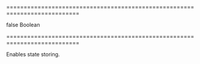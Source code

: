 ===========================================================================
<!--default-->false<!--/default-->
<!--type-->Boolean<!--/type-->
===========================================================================

<!--shortDescription-->
Enables state storing.
<!--/shortDescription-->

<!--fullDescription-->

<!--/fullDescription-->